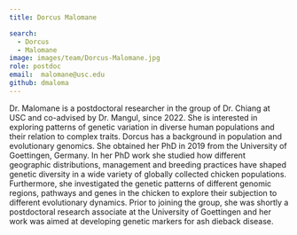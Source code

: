 ```yaml
---
title: Dorcus Malomane

search:
  - Dorcus 
  - Malomane
image: images/team/Dorcus-Malomane.jpg
role: postdoc
email:  malomane@usc.edu
github: dmaloma
---
```


Dr. Malomane is a postdoctoral researcher in the group of Dr. Chiang at USC and co-advised by Dr.
Mangul, since 2022. She is interested in exploring patterns of genetic variation in diverse human
populations and their relation to complex traits. Dorcus has a background in population and
evolutionary genomics. She obtained her PhD in 2019 from the University of Goettingen, Germany. In
her PhD work she studied how different geographic distributions, management and breeding practices
have shaped genetic diversity in a wide variety of globally collected chicken populations. Furthermore,
she investigated the genetic patterns of different genomic regions, pathways and genes in the chicken to
explore their subjection to different evolutionary dynamics. Prior to joining the group, she was shortly a
postdoctoral research associate at the University of Goettingen and her work was aimed at developing
genetic markers for ash dieback disease.
